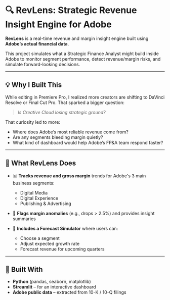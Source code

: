 # 🔍 RevLens: Strategic Revenue Insight Engine for Adobe

**RevLens** is a real-time revenue and margin insight engine built using **Adobe’s actual financial data**.

This project simulates what a Strategic Finance Analyst might build inside Adobe to monitor segment performance, detect revenue/margin risks, and simulate forward-looking decisions.

---

## 💡 Why I Built This

While editing in Premiere Pro, I realized more creators are shifting to DaVinci Resolve or Final Cut Pro. That sparked a bigger question:

> *Is Creative Cloud losing strategic ground?*

That curiosity led to more:
- Where does Adobe’s most reliable revenue come from?
- Are any segments bleeding margin quietly?
- What kind of dashboard would help Adobe’s FP&A team respond faster?

---

## 🧠 What RevLens Does

- 📊 **Tracks revenue and gross margin** trends for Adobe's 3 main business segments:
  - Digital Media
  - Digital Experience
  - Publishing & Advertising

- 🚨 **Flags margin anomalies** (e.g., drops > 2.5%) and provides insight summaries

- 🔮 **Includes a Forecast Simulator** where users can:
  - Choose a segment
  - Adjust expected growth rate
  - Forecast revenue for upcoming quarters

---

## 🔧 Built With

- **Python** (pandas, seaborn, matplotlib)
- **Streamlit** – for an interactive dashboard
- **Adobe public data** – extracted from 10-K / 10-Q filings
